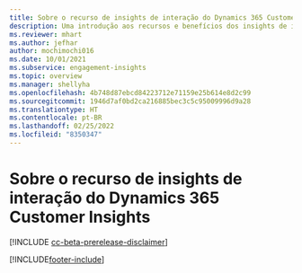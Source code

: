 ```yaml
---
title: Sobre o recurso de insights de interação do Dynamics 365 Customer Insights
description: Uma introdução aos recursos e benefícios dos insights de interação.
ms.reviewer: mhart
ms.author: jefhar
author: mochimochi016
ms.date: 10/01/2021
ms.subservice: engagement-insights
ms.topic: overview
ms.manager: shellyha
ms.openlocfilehash: 4b748d87ebcd84223712e71159e25b614e8d2c99
ms.sourcegitcommit: 1946d7af0bd2ca216885bec3c5c95009996d9a28
ms.translationtype: HT
ms.contentlocale: pt-BR
ms.lasthandoff: 02/25/2022
ms.locfileid: "8350347"
---
```

# <a name="about-dynamics-365-customer-insights-engagement-insights-capability"></a>Sobre o recurso de insights de interação do Dynamics 365 Customer Insights 

[!INCLUDE [cc-beta-prerelease-disclaimer](includes/cc-beta-prerelease-disclaimer.md)]

[!INCLUDE[footer-include](../includes/footer-banner.md)]
